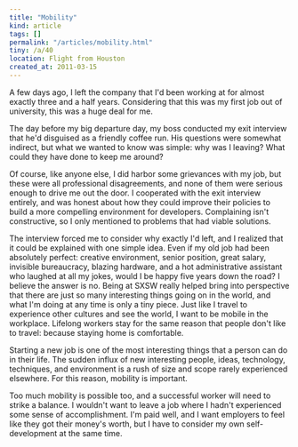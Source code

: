 ```yaml
---
title: "Mobility"
kind: article
tags: []
permalink: "/articles/mobility.html"
tiny: /a/40
location: Flight from Houston
created_at: 2011-03-15
---
```


A few days ago, I left the company that I'd been working at for almost exactly three and a half years. Considering that this was my first job out of university, this was a huge deal for me.

The day before my big departure day, my boss conducted my exit interview that he'd disguised as a friendly coffee run. His questions were somewhat indirect, but what we wanted to know was simple: why was I leaving? What could they have done to keep me around?

Of course, like anyone else, I did harbor some grievances with my job, but these were all professional disagreements, and none of them were serious enough to drive me out the door. I cooperated with the exit interview entirely, and was honest about how they could improve their policies to build a more compelling environment for developers. Complaining isn't constructive, so I only mentioned to problems that had viable solutions.

The interview forced me to consider why exactly I'd left, and I realized that it could be explained with one simple idea. Even if my old job had been absolutely perfect: creative environment, senior position, great salary, invisible bureaucracy, blazing hardware, and a hot administrative assistant who laughed at all my jokes, would I be happy five years down the road? I believe the answer is no. Being at SXSW really helped bring into perspective that there are just so many interesting things going on in the world, and what I'm doing at any time is only a tiny piece. Just like I travel to experience other cultures and see the world, I want to be mobile in the workplace. Lifelong workers stay for the same reason that people don't like to travel: because staying home is comfortable.

Starting a new job is one of the most interesting things that a person can do in their life. The sudden influx of new interesting people, ideas, technology, techniques, and environment is a rush of size and scope rarely experienced elsewhere. For this reason, mobility is important.

Too much mobility is possible too, and a successful worker will need to strike a balance. I wouldn't want to leave a job where I hadn't experienced some sense of accomplishment. I'm paid well, and I want employers to feel like they got their money's worth, but I have to consider my own self-development at the same time.

